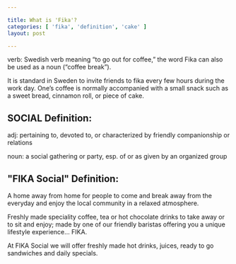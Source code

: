 ```yaml
---

title: What is 'Fika'?
categories: [ 'fika', 'definition', 'cake' ]
layout: post

---
```


verb: Swedish verb meaning “to go out for coffee,” the word Fika can also be used as a noun (“coffee break”).

It is standard in Sweden to invite friends to fika every few hours during the work day. One’s coffee is normally accompanied with a small snack such as a sweet bread, cinnamon roll, or piece of cake.

## SOCIAL Definition:

adj: pertaining to, devoted to, or characterized by friendly companionship or relations

noun: a social gathering or party, esp. of or as given by an organized group

## "FIKA Social" Definition:

A home away from home for people to come and break away from the everyday and enjoy the local community in a relaxed atmosphere.

Freshly made speciality coffee, tea or hot chocolate drinks to take away or to sit and enjoy; made by one of our friendly baristas offering you a unique lifestyle experience… FIKA.

At FIKA Social we will offer freshly made hot drinks, juices, ready to go sandwiches and daily specials.